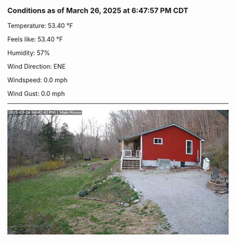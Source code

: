 ### Conditions as of March 26, 2025 at 6:47:57 PM CDT 

Temperature: 53.40 &deg;F

Feels like: 53.40 &deg;F

Humidity: 57%

Wind Direction: ENE

Windspeed: 0.0 mph

Wind Gust: 0.0 mph

---

<img src="./images/latest.jpeg"/>

